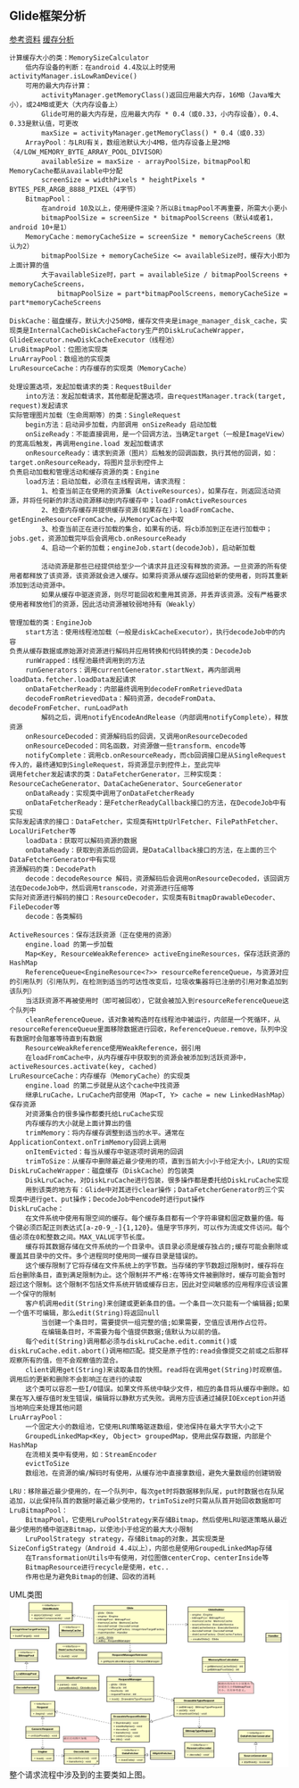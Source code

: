 ## Glide框架分析

[参考资料](https://www.jianshu.com/p/9bb50924d42a)
[缓存分析](https://www.jianshu.com/p/62b7f990ee83)

    计算缓存大小的类：MemorySizeCalculator
        低内存设备的判断：在android 4.4及以上时使用activityManager.isLowRamDevice() 
        可用的最大内存计算：
            activityManager.getMemoryClass()返回应用最大内存，16MB（Java堆大小），或24MB或更大（大内存设备上）
            Glide可用的最大内存是，应用最大内存 * 0.4（或0.33，小内存设备），0.4、0.33是默认值，可更改
            maxSize = activityManager.getMemoryClass() * 0.4（或0.33）
        ArrayPool：与LRU有关，数组池默认大小4MB，低内存设备上是2MB（4/LOW_MEMORY_BYTE_ARRAY_POOL_DIVISOR）
            availableSize = maxSize - arrayPoolSize，bitmapPool和MemoryCache都从available中分配
            screenSize = widthPixels * heightPixels * BYTES_PER_ARGB_8888_PIXEL（4字节）    
        BitmapPool：
            在android 10及以上，使用硬件渲染？所以BitmapPool不再重要，所需大小更小
            bitmapPoolSize = screenSize * bitmapPoolScreens（默认4或者1，android 10+是1）
        MemoryCache：memoryCacheSize = screenSize * memoryCacheScreens（默认为2）
            bitmapPoolSize + memoryCacheSize <= availableSize时，缓存大小即为上面计算的值
            大于availableSize时，part = availableSize / bitmapPoolScreens + memoryCacheScreens，
                bitmapPoolSize = part*bitmapPoolScreens，memoryCacheSize = part*memoryCacheScreens
    
    DiskCache：磁盘缓存，默认大小250MB，缓存文件夹是image_manager_disk_cache，实现类是InternalCacheDiskCacheFactory生产的DiskLruCacheWrapper，GlideExecutor.newDiskCacheExecutor（线程池）
    LruBitmapPool：位图池实现类
    LruArrayPool：数组池的实现类
    LruResourceCache：内存缓存的实现类（MemoryCache）
    
    处理设置选项，发起加载请求的类：RequestBuilder
        into方法：发起加载请求，其他都是配置选项，由requestManager.track(target, request)发起请求
    实际管理图片加载（生命周期等）的类：SingleRequest
        begin方法：启动异步加载，内部调用 onSizeReady 启动加载
        onSizeReady：不能直接调用，是一个回调方法，当确定target（一般是ImageView）的宽高后触发，再调用engine.load 发起加载请求
        onResourceReady：请求到资源（图片）后触发的回调函数，执行其他的回调，如：target.onResourceReady，将图片显示到控件上
    负责启动加载和管理活动和缓存资源的类：Engine
        load方法：启动加载，必须在主线程调用，请求流程：
            1、检查当前正在使用的资源集（ActiveResources），如果存在，则返回活动资源，并将任何新的非活动资源移动到内存缓存中；loadFromActiveResources
            2、检查内存缓存并提供缓存资源(如果存在)；loadFromCache、getEngineResourceFromCache，从MemoryCache中取
            3、检查当前正在进行加载的集合，如果有的话，将cb添加到正在进行加载中；jobs.get，资源加载完毕后会调用cb.onResourceReady
            4、启动一个新的加载；engineJob.start(decodeJob)，启动新加载
            
            活动资源是那些已经提供给至少一个请求并且还没有释放的资源。一旦资源的所有使用者都释放了该资源，该资源就会进入缓存。如果将资源从缓存返回给新的使用者，则将其重新添加到活动资源中。
            如果从缓存中驱逐资源，则尽可能回收和重用其资源，并丢弃该资源。没有严格要求使用者释放他们的资源，因此活动资源被较弱地持有（Weakly）

    管理加载的类：EngineJob
        start方法：使用线程池加载（一般是diskCacheExecutor），执行decodeJob中的内容
    负责从缓存数据或原始源对资源进行解码并应用转换和代码转换的类：DecodeJob
        runWrapped：线程池最终调用到的方法
        runGenerators：调用currentGenerator.startNext，再内部调用loadData.fetcher.loadData发起请求
        onDataFetcherReady：内部最终调用到decodeFromRetrievedData
        decodeFromRetrievedData：解码资源，decodeFromData、decodeFromFetcher、runLoadPath
            解码之后，调用notifyEncodeAndRelease（内部调用notifyComplete），释放资源
        onResourceDecoded：资源解码后的回调，又调用onResourceDecoded
        onResourceDecoded：同名函数，对资源做一些transform、encode等
        notifyComplete：调用cb.onResourceReady，而cb回调接口是从SingleRequest传入的，最终通知到SingleRequest，将资源显示到控件上，至此完毕
    调用fetcher发起请求的类：DataFetcherGenerator，三种实现类：ResourceCacheGenerator、DataCacheGenerator、SourceGenerator
        onDataReady：实现类中调用了onDataFetcherReady
        onDataFetcherReady：是FetcherReadyCallback接口的方法，在DecodeJob中有实现
    实际发起请求的接口：DataFetcher，实现类有HttpUrlFetcher、FilePathFetcher、LocalUriFetcher等
        loadData：获取可以解码资源的数据
        onDataReady：获取到资源后的回调，是DataCallback接口的方法，在上面的三个DataFetcherGenerator中有实现
    资源解码的类：DecodePath
        decode：decodeResource 解码，资源解码后会调用onResourceDecoded，该回调方法在DecodeJob中，然后调用transcode，对资源进行压缩等
    实际对资源进行解码的接口：ResourceDecoder，实现类有BitmapDrawableDecoder、FileDecoder等
        decode：各类解码

    ActiveResources：保存活跃资源（正在使用的资源）
        engine.load 的第一步加载
        Map<Key, ResourceWeakReference> activeEngineResources，保存活跃资源的HashMap
        ReferenceQueue<EngineResource<?>> resourceReferenceQueue，与资源对应的引用队列（引用队列，在检测到适当的可达性改变后，垃圾收集器将已注册的引用对象追加到该队列）
        当活跃资源不再被使用时（即可被回收），它就会被加入到resourceReferenceQueue这个队列中
        cleanReferenceQueue，该对象被构造时在线程池中被运行，内部是一个死循环，从resourceReferenceQueue里面移除数据进行回收，ReferenceQueue.remove，队列中没有数据时会阻塞等待直到有数据
        ResourceWeakReference使用WeakReference，弱引用
        在loadFromCache中，从内存缓存中获取到的资源会被添加到活跃资源中，activeResources.activate(key, cached)
    LruResourceCache：内存缓存（MemoryCache）的实现类
        engine.load 的第二步就是从这个cache中找资源
        继承LruCache，LruCache内部使用（Map<T, Y> cache = new LinkedHashMap）保存资源
        对资源集合的很多操作都委托给LruCache实现
        内存缓存的大小就是上面计算出的值
        trimMemory：将内存缓存调整到适当的水平。通常在ApplicationContext.onTrimMemory回调上调用
        onItemEvicted：每当从缓存中驱逐项时调用的回调
        trimToSize：从缓存中删除最近最少使用的项，直到当前大小小于给定大小，LRU的实现
    DiskLruCacheWrapper：磁盘缓存（DiskCache）的包装类
        DiskLruCache，对DiskLruCache进行包装，很多操作都是委托给DiskLruCache实现
        用到该类的地方有：Glide中对其进行clear操作；DataFetcherGenerator的三个实现类中进行get、put操作；DecodeJob中encode时进行put操作
    DiskLruCache：
        在文件系统中使用有限空间的缓存。每个缓存条目都有一个字符串键和固定数量的值。每个键必须匹配正则表达式[a-z0-9_-]{1,120}。值是字节序列，可以作为流或文件访问。每个值必须在0和整数之间。MAX_VALUE字节长度。
        缓存将其数据存储在文件系统的一个目录中。该目录必须是缓存独占的;缓存可能会删除或覆盖其目录中的文件。多个进程同时使用同一缓存目录是错误的。
        这个缓存限制了它将存储在文件系统上的字节数。当存储的字节数超过限制时，缓存将在后台删除条目，直到满足限制为止。这个限制并不严格:在等待文件被删除时，缓存可能会暂时超过这个限制。这个限制不包括文件系统开销或缓存日志，因此对空间敏感的应用程序应该设置一个保守的限制
        客户机调用edit(String)来创建或更新条目的值。一个条目一次只能有一个编辑器;如果一个值不可编辑，那么edit(String)将返回null
            当创建一个条目时，需要提供一组完整的值;如果需要，空值应该用作占位符。
            在编辑条目时，不需要为每个值提供数据;值默认为以前的值。
        每个edit(String)调用都必须与diskLruCache.edit.commit()或diskLruCache.edit.abort()调用相匹配。提交是原子性的:read会像提交之前或之后那样观察所有的值，但不会观察值的混合。
        client调用get(String)来读取条目的快照。read将在调用get(String)时观察值。调用后的更新和删除不会影响正在进行的读取
        这个类可以容忍一些I/O错误。如果文件系统中缺少文件，相应的条目将从缓存中删除。如果在写入缓存值时发生错误，编辑将以静默方式失败。调用方应该通过捕获IOException并适当地响应来处理其他问题
    LruArrayPool：
        一个固定大小的数组池，它使用LRU策略驱逐数组，使池保持在最大字节大小之下
        GroupedLinkedMap<Key, Object> groupedMap，使用此保存数据，内部是个HashMap
        在流相关类中有使用，如：StreamEncoder
        evictToSize
        数组池，在资源的编/解码时有使用，从缓存池中直接拿数组，避免大量数组的创建销毁
    
    LRU：移除最近最少使用的，在一个队列中，每次get时将数据移到队尾，put时数据也在队尾追加，以此保持队首的数据时最近最少使用的，trimToSize时只需从队首开始回收数据即可
    LruBitmapPool：
        BitmapPool，它使用LruPoolStrategy来存储Bitmap，然后使用LRU驱逐策略从最近最少使用的桶中驱逐Bitmap，以使池小于给定的最大大小限制
        LruPoolStrategy strategy，存储Bitmap的对象，其实现类是SizeConfigStrategy（Android 4.4以上），内部也是使用GroupedLinkedMap存储
        在TransformationUtils中有使用，对位图做centerCrop、centerInside等
        BitmapResource进行recycle是使用，etc..
        作用也是为避免Bitmap的创建、回收的消耗

UML类图
<br><img src="Glide.png" width="500" height="300"/><br>
 整个请求流程中涉及到的主要类如上图。
